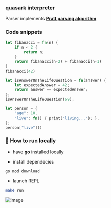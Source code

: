 ### quasark interpreter

Parser implements [**Pratt parsing algorithm**](https://journal.stuffwithstuff.com/2011/03/19/pratt-parsers-expression-parsing-made-easy/)

### Code snippets

```rs
let fibanacci = fn(n) {
    if n < 2 {
        return n;
    }
    return fibanacci(n-2) + fibanacci(n-1)
}
fibanacci(42)
```

```rs
let isAnswerOnTheLifeQuestion = fn(answer) { 
    let expectedAnswer = 42;
    return answer == expectedAnswer;
};
isAnswerOnTheLifeQuestion(69);
```

```rs
let person = {
    "age": 10,
    "live": fn() { print("living..."); },
};
person["live"]()
```

### 🚀 How to run locally

- have **go** installed locally

- install dependecies

```bash
go mod download
```

- launch REPL

```bash
make run
```

![image](https://github.com/vdchnsk/quasark/assets/64404596/5c51f070-0884-473f-b38a-299f0fbbfa4e)

